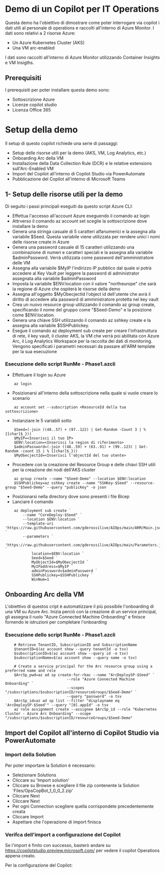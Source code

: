 # Demo di un Copilot per IT Operations 

Questa demo ha l'obiettivo di dimostrare come poter interrogare via copilot i dati utili al personale di operations e raccolti all'interno di Azure Monitor. I dati sono relativi a 2  risorse Azure:
- Un Azure Kubernetes Cluster (AKS)
- Una VM arc-enabled

I dati sono raccolti all'interno di Azure Monitor utilizzando Container Insights e VM Insigths.

## Prerequisiti

I prerequisiti per poter installare questa demo sono:
- Sottoscrizione Azure
- Licenze copilot studio
- Licenza Office 365

# Setup della demo

Il setup di questo copilot richiede una serie di passaggi:
- Setup delle risorse utili per la demo (AKS, VM, Log Analytics, etc.)
- Onboarding Arc della VM
- Installazione della Data Collection Rule (DCR) e le relative extensions sull'Arc-Enabled VM
- Import del Copilot all'interno di Copilot Studio via PowerAutomate
- Pubblicazione del Copilot all'interno di Microsoft Teams

## 1- Setup delle risorse utili per la demo
Di seguito i passi principali eseguiti da questo script Azure CLI:

- Effettua l'accesso all'account Azure eseguendo il comando az login
- Attrverso il comando az account set sceglie la sottoscrizione dove installare la demo
- Genera una stringa casuale di 5 caratteri alfanumerici e la assegna alla variabile $Seed. Questa variabile viene utilizzata per rendere unici i nomi delle risorse create in Azure 
- Genera una password casuale di 15 caratteri utilizzando una combinazione di numeri e caratteri speciali e la assegna alla variabile $adminPassword. Verrà utilizzata come password dell'amministratore delle VM
- Assegna alla variabile $MyIP l'indirizzo IP pubblico dal quale si potrà accedere al Key Vault per leggere la password di administrator assegnata alla variabile $adminPassword 
- Imposta la variabile $ENV:location con il valore "northeurope" che sarà la regione di Azure che ospiterà le risorse della demo
- Assegna all'oggetto $MyObecjectId l'object id dell'utente che avrà il diritto di accedere alla password di amministratore protetta nel key vault
- Crea un nuovo resource group utilizzando il comando az group create, specificando il nome del gruppo come "$Seed-Demo" e la posizione come $ENV:location.
- Genera una chiave SSH utilizzando il comando az sshkey create e la assegna alla variabile $SSHPublickey.
- Esegue il comando az deployment sub create per creare l'infrastruttura di rete, il key vault, il cluster AKS, la VM che verrà poi abilitata con Azure Arc, il Log Analytics Workspace per la raccolta dei dati di monitoring. Vengono specificati i parametri necessari da passare all'ARM template per la sua esecuzione

### Esecuzione dello script RunMe - Phase1.azcli
- Effettuare il login su Azure
```azcli
    az login
```
- Posizionarsi all'interno della sottoscrizione nella quale si vuole creare lo scenario
```azcli
    az account set --subscription <ResourceId della tua sottoscrizione>
```
- Instanziare le 5 variabili sotto
```azcli
    $Seed=(-join ((48..57) + (97..122) | Get-Random -Count 3 | % {[char]$_}))
    $MyIP=<Inserisci il tuo IP>
    $ENV:location=<Inserisci la region di riferimento>
    $adminPassword=(-join ((48..59) + (63..91) + (99..123) | Get-Random -count 15 | % {[char]$_})) 
    $MyObecjectId=<Inserisci l'objectId del tuo utente> 
```
- Procedere con la creazione del Resource Group e delle chiavi SSH utili per la creazione dei nodi dell'AKS cluster
```azcli
    az group create --name "$Seed-Demo" --location $ENV:location
    $SSHPublickey=az sshkey create --name "SSHKey-$Seed" --resource-group "$Seed-Demo" --query "publicKey" -o json
```
- Posizionarsi nella directory dove sono presenti i file Bicep
- Lanciare il comando
```azcli
    az deployment sub create `
        --name "CoreDeploy-$Seed" `
        --location $ENV:location `
        --template-uri 'https://raw.githubusercontent.com/gderossilive/AIOps/main/ARM/Main.json' `
        --parameters `
            'https://raw.githubusercontent.com/gderossilive/AIOps/main/Parameters.json' `
            location=$ENV:location `
            Seed=$Seed `
            MyObjectId=$MyObecjectId `
            MyIPaddress=$MyIP `
            adminPassword=$adminPassword `
            SSHPublickey=$SSHPublickey `
            WinNum=1 
```

## Onboarding Arc della VM
L'obiettivo di questos cript è automatizzare il più possibile l'onboarding di una VM su Azure Arc. Inizia perciò con la creazione di un service principal, gli assegna il ruolo "Azure Connected Machine Onboarding" e finisce fornendo le istruzioni per completare l'onboarding

### Esecuzione dello script RunMe - Phase1.azcli
```azcli
    # Retrieve TenantID, SubscriptionID and SubscriptionName
    $tenantID=$(az account show --query tenantId -o tsv)
    $subscriptionID=$(az account show --query id -o tsv)
    $subscriptionName=$(az account show --query name -o tsv)

    # Create a service principal for the Arc resource group using a preferred name and role
    $ArcSp_pwd=az ad sp create-for-rbac --name "ArcDeploySP-$Seed" `
                            --role "Azure Connected Machine Onboarding" `
                            --scopes "/subscriptions/$subscriptionID/resourceGroups/$Seed-Demo" `
                            --query "password" -o tsv
    $ArcSp_id=az ad sp list --filter "displayname eq 'ArcDeploySP-$Seed'" --query "[0].appId" -o tsv
    az role assignment create --assignee $ArcSp_id --role "Kubernetes Cluster - Azure Arc Onboarding" --scope "/subscriptions/$subscriptionID/resourceGroups/$Seed-Demo"
```
## Import del Copilot all'interno di Copilot Studio via PowerAutomate

### Import della Solution
Per poter importare la Solution è necessario:

- Selezionare Solutions
- Cliccare su 'Import solution'
- Cliccare su Browse e scegliere il file zip contenente la Solution 'Files/OpsCopBot_1_0_0_2.zip'
- Cliccare Next
- Cliccare Next
- Per ogni Connection scegliere quella corrispondete precedentemente creata
- Cliccare Import
- Aspettare che l'operazione di import finisca

### Verifca dell'import a configurazione del Copilot
Se l'import è finito con successo, basterò andare su https://copilotstudio.preview.microsoft.com/ per vedere il copilot Operations appena creato.

Per la configurazione del Copilot:

